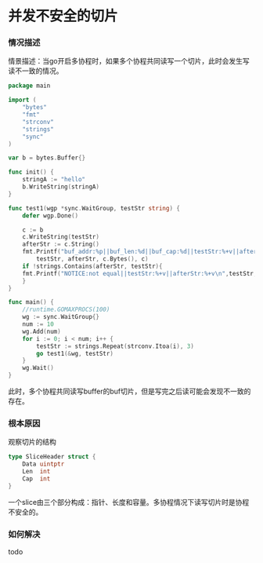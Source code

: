 # 并发不安全的切片

### 情况描述

情景描述：当go开启多协程时，如果多个协程共同读写一个切片，此时会发生写读不一致的情况。

```go
package main

import (
	"bytes"
	"fmt"
	"strconv"
	"strings"
	"sync"
)

var b = bytes.Buffer{}

func init() {
	stringA := "hello"
	b.WriteString(stringA)
}

func test1(wgp *sync.WaitGroup, testStr string) {
	defer wgp.Done()

	c := b
	c.WriteString(testStr)
	afterStr := c.String()
	fmt.Printf("buf_addr:%p||buf_len:%d||buf_cap:%d||testStr:%+v||afterStr:%+v||Bytes:%+v||real:%+v\n", c.Bytes(), len(c.Bytes()), cap(c.Bytes()),
		testStr, afterStr, c.Bytes(), c)
	if !strings.Contains(afterStr, testStr){
    fmt.Printf("NOTICE:not equal||testStr:%+v||afterStr:%+v\n",testStr, afterStr)
	}
}

func main() {
	//runtime.GOMAXPROCS(100)
	wg := sync.WaitGroup{}
	num := 10
	wg.Add(num)
	for i := 0; i < num; i++ {
		testStr := strings.Repeat(strconv.Itoa(i), 3)
		go test1(&wg, testStr)
	}
	wg.Wait()
}
```

此时，多个协程共同读写buffer的buf切片，但是写完之后读可能会发现不一致的存在。



### 根本原因

观察切片的结构

```go
type SliceHeader struct {
	Data uintptr
	Len  int
	Cap  int
}
```

一个slice由三个部分构成：指针、长度和容量。多协程情况下读写切片时是协程不安全的。



### 如何解决

todo